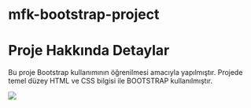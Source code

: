 # mfk-bootstrap-project

<h1>Proje Hakkında Detaylar</h1>

Bu proje Bootstrap kullanımının öğrenilmesi amacıyla yapılmıştır.
Projede temel düzey HTML ve CSS bilgisi ile BOOTSTRAP kullanılmıştır.

![](https://github.com/MFKORKMAZ42/bootstrap-project/blob/master/bootgif.gif)



